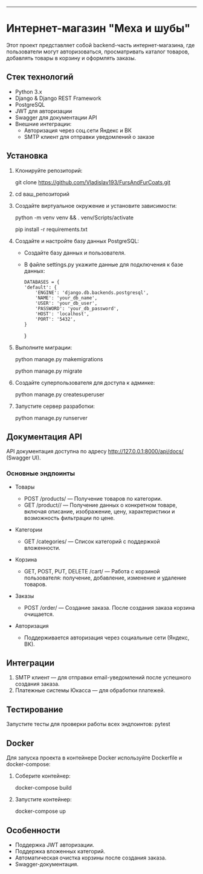 ---

# Интернет-магазин "Меха и шубы"

Этот проект представляет собой backend-часть интернет-магазина, где пользователи могут авторизоваться, просматривать каталог товаров, добавлять товары в корзину и оформлять заказы.

## Стек технологий

- Python 3.x
- Django & Django REST Framework
- PostgreSQL
- JWT для авторизации
- Swagger для документации API
- Внешние интеграции:
  - Авторизация через соц.сети Яндекс и ВК
  - SMTP клиент для отправки уведомлений о заказе

## Установка

1. Клонируйте репозиторий:

     git clone https://github.com/Vladislav193/FursAndFurCoats.git
2. 
   cd ваш_репозиторий
   
2. Создайте виртуальное окружение и установите зависимости:

   python -m venv venv && . venv/Scripts/activate

   pip install -r requirements.txt
   
3. Создайте и настройте базу данных PostgreSQL:

   - Создайте базу данных и пользователя.
   - В файле settings.py укажите данные для подключения к базе данных:

         DATABASES = {
         'default': {
             'ENGINE': 'django.db.backends.postgresql',
             'NAME': 'your_db_name',
             'USER': 'your_db_user',
             'PASSWORD': 'your_db_password',
             'HOST': 'localhost',
             'PORT': '5432',
         }
     }
     
4. Выполните миграции:

     python manage.py makemigrations

   python manage.py migrate
   
5. Создайте суперпользователя для доступа к админке:

     python manage.py createsuperuser
   
6. Запустите сервер разработки:

     python manage.py runserver
   
## Документация API

API документация доступна по адресу http://127.0.0.1:8000/api/docs/ (Swagger UI).

### Основные эндпоинты

- Товары
  - POST /products/ — Получение товаров по категории.
  - GET /product/<id>/ — Получение данных о конкретном товаре, включая описание, изображение, цену, характеристики и возможность фильтрации по цене.

- Категории
  - GET /categories/ — Список категорий с поддержкой вложенности.

- Корзина
  - GET, POST, PUT, DELETE /cart/ — Работа с корзиной пользователя: получение, добавление, изменение и удаление товаров.

- Заказы
  - POST /order/ — Создание заказа. После создания заказа корзина очищается.

- Авторизация
  - Поддерживается авторизация через социальные сети (Яндекс, ВК).

## Интеграции

1. SMTP клиент — для отправки email-уведомлений после успешного создания заказа.
2. Платежные системы Юкасса — для обработки платежей.

## Тестирование

Запустите тесты для проверки работы всех эндпоинтов:
pytest

## Docker

Для запуска проекта в контейнере Docker используйте Dockerfile и docker-compose:

1. Соберите контейнер:

     docker-compose build
   
2. Запустите контейнер:

     docker-compose up
   

## Особенности

- Поддержка JWT авторизации.
- Поддержка вложенных категорий.
- Автоматическая очистка корзины после создания заказа.
- Swagger-документация.

